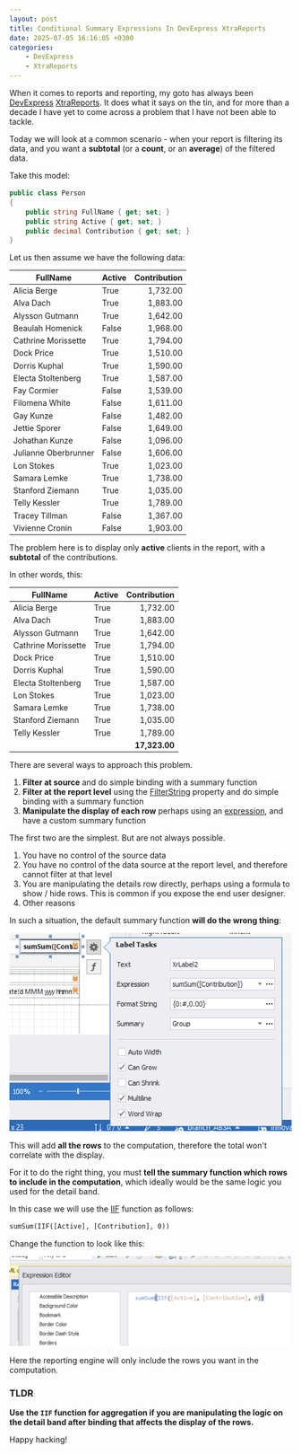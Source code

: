 ```yaml
---
layout: post
title: Conditional Summary Expressions In DevExpress XtraReports
date: 2025-07-05 16:16:05 +0300
categories:
    - DevExpress
    - XtraReports
---
```


When it comes to reports and reporting, my goto has always been [DevExpress](https://www.devexpress.com/) [XtraReports](https://docs.devexpress.com/XtraReports/DevExpress.XtraReports.UI.XtraReport). It does what it says on the tin, and for more than a decade I have yet to come across a problem that I have not been able to tackle.

Today we will look at a common scenario - when your report is filtering its data, and you want a **subtotal** (or a **count**, or an **average**) of the filtered data.

Take this model:

```c#
public class Person
{
	public string FullName { get; set; }
	public string Active { get; set; }
	public decimal Contribution { get; set; }
}
```

Let us then assume we have the following data:

| FullName | Active | Contribution |
| -------- | ------ | -----------: |
| Alicia Berge | True | 1,732.00 |
| Alva Dach | True | 1,883.00 |
| Alysson Gutmann | True | 1,642.00 |
| Beaulah Homenick | False | 1,968.00 |
| Cathrine Morissette | True | 1,794.00 |
| Dock Price | True | 1,510.00 |
| Dorris Kuphal | True | 1,590.00 |
| Electa Stoltenberg | True | 1,587.00 |
| Fay Cormier | False | 1,539.00 |
| Filomena White | False | 1,611.00 |
| Gay Kunze | False | 1,482.00 |
| Jettie Sporer | False | 1,649.00 |
| Johathan Kunze | False | 1,096.00 |
| Julianne Oberbrunner | False | 1,606.00 |
| Lon Stokes | True | 1,023.00 |
| Samara Lemke | True | 1,738.00 |
| Stanford Ziemann | True | 1,035.00 |
| Telly Kessler | True | 1,789.00 |
| Tracey Tillman | False | 1,367.00 |
| Vivienne Cronin | False | 1,903.00 |

The problem here is to display only **active** clients in the report, with a **subtotal** of the contributions.

In other words, this:

| FullName | Active | Contribution |
| -------- | ------ | -----------: |
| Alicia Berge | True | 1,732.00 |
| Alva Dach | True | 1,883.00 |
| Alysson Gutmann | True | 1,642.00 |
| Cathrine Morissette | True | 1,794.00 |
| Dock Price | True | 1,510.00 |
| Dorris Kuphal | True | 1,590.00 |
| Electa Stoltenberg | True | 1,587.00 |
| Lon Stokes | True | 1,023.00 |
| Samara Lemke | True | 1,738.00 |
| Stanford Ziemann | True | 1,035.00 |
| Telly Kessler | True | 1,789.00 |
| | | **17,323.00** |

There are several ways to approach this problem.

1. **Filter at source** and do simple binding with a summary function
2. **Filter at the report level** using the [FilterString](https://docs.devexpress.com/XtraReports/DevExpress.XtraReports.UI.XtraReportBase.FilterString) property  and do simple binding with a summary function
3. **Manipulate the display of each row** perhaps using an [expression](https://docs.devexpress.com/XtraReports/120091/detailed-guide-to-devexpress-reporting/use-expressions), and have a custom summary function

The first two are the simplest. But are not always possible. 

1. You have no control of the source data
2. You have no control of the data source at the report level, and therefore cannot filter at that level
3. You are manipulating the details row directly, perhaps using a formula to show / hide rows. This is common if you expose the end user designer.
4. Other reasons

In such a situation, the default summary function **will do the wrong thing**:

![OriginalFormula](../images/2025/07/OriginalFormula.png)

This will add **all the rows** to the computation, therefore the total won't correlate with the display.

For it to do the right thing, you must **tell the summary function which rows to include in the computation**, which ideally would be the same logic you used for the detail band.

In this case we will use the [IIF](https://docs.devexpress.com/XtraReports/120104/detailed-guide-to-devexpress-reporting/use-expressions/expression-language) function as follows:

```vb
sumSum(IIF([Active], [Contribution], 0))
```

Change the function to look like this:

![FinalFormula](../images/2025/07/FinalFormula.png)

Here the reporting engine will only include the rows you want in the computation.

### TLDR

**Use the `IIF` function for aggregation if you are manipulating the logic on the detail band after binding that affects the display of the rows.**

Happy hacking!